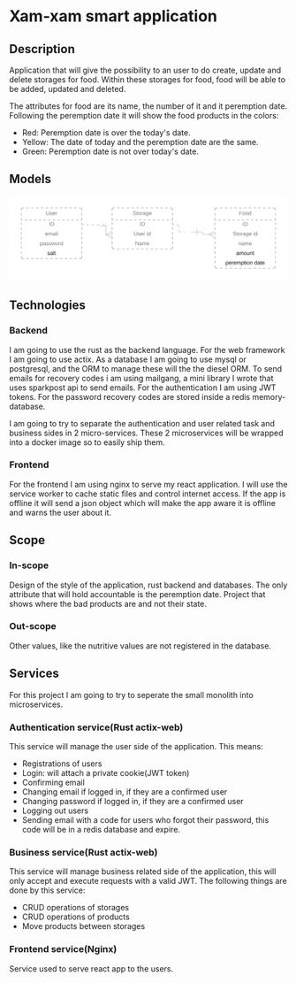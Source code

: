 # Xam-xam smart application

## Description

Application that will give the possibility to an user to do create, update and delete storages for food. Within these storages for food, food will be able to be added, updated and deleted.

The attributes for food are its name, the number of it and it peremption date. Following the peremption date it will show the food products in the colors:

* Red: Peremption date is over the today's date.
* Yellow: The date of today and the peremption date are the same.
* Green: Peremption date is not over today's date.

## Models

![ ERD of the application ](erd.png)

## Technologies

### Backend

I am going to use the rust as the backend language. For the web framework I am going to use actix. As a database I am going to use mysql or postgresql, and the ORM to manage these will the the diesel ORM. To send emails for recovery codes i am using mailgang, a mini library I wrote that uses sparkpost api to send emails. For the authentication I am using JWT tokens. For the password recovery codes are stored inside a redis memory-database.

I am going to try to separate the authentication and user related task and business sides in 2 micro-services. These 2 microservices will be wrapped into a docker image so to easily ship them.

### Frontend

For the frontend I am using nginx to serve my react application. I will use the service worker to cache static files and control internet access. If the app is offline it will send a json object which will make the app aware it is offline and warns the user about it.

## Scope

### In-scope

Design of the style of the application, rust backend and databases. The only attribute that will hold accountable is the peremption date. Project that shows where the bad products are and not their state.

### Out-scope

Other values, like the nutritive values are not registered in the database.

## Services

For this project I am going to try to seperate the small monolith into microservices.

### Authentication service(Rust actix-web)

This service will manage the user side of the application. This means:

* Registrations of users
* Login: will attach a private cookie(JWT token)
* Confirming email
* Changing email if logged in, if they are a confirmed user
* Changing password if logged in, if they are a confirmed user
* Logging out users
* Sending email with a code for users who forgot their password, this code will be in a redis database and expire.

### Business service(Rust actix-web)

This service will manage business related side of the application, this will only accept and execute requests with a valid JWT. The following things are done by this service:

* CRUD operations of storages
* CRUD operations of products
* Move products between storages

### Frontend service(Nginx)

Service used to serve react app to the users.